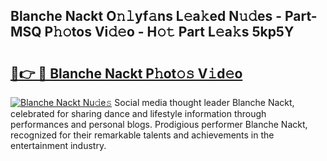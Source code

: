 ## Blanche Nackt O𝚗𝚕yf𝚊ns L𝚎a𝚔ed N𝚞𝚍es - Part-MSQ P𝚑𝚘tos Vi𝚍𝚎o - H𝚘𝚝 Part L𝚎a𝚔s 5kp5Y

# <h2><a href="http://kfbppin.oniu.top/?m=Blanche+Nackt">🔗👉 🔴 Blanche Nackt P𝚑ot𝚘𝚜 V𝚒d𝚎o</a></h2>

[![Blanche Nackt Nu𝚍e𝚜](https://i.imgur.com/0qMVB7G.gif)](http://kfbppin.oniu.top/?m=Blanche+Nackt)
Social media thought leader Blanche Nackt, celebrated for sharing dance and lifestyle information through performances and personal blogs. Prodigious performer Blanche Nackt, recognized for their remarkable talents and achievements in the entertainment industry.  
